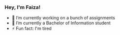 ### Hey, I'm Faiza!

- 🔭 I’m currently working on a bunch of assignments
- 🌱 I’m currently a Bachelor of Information student
- ⚡ Fun fact: I'm tired

